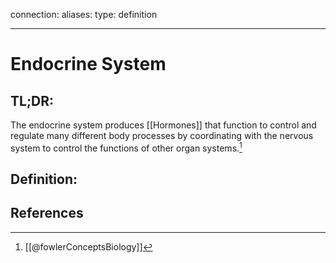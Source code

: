
connection:
aliases: 
type: definition

---

# Endocrine System

## TL;DR:
The endocrine system produces [[Hormones]] that function to control and regulate many different body processes by coordinating with the nervous system to control the functions of other organ systems.[^1]

## Definition:


## References

[^1]: [[@fowlerConceptsBiology]]